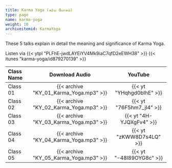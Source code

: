 ```yaml
---
title: Karma Yoga (கர்ம யோகம்)
type: page
name: karma-yoga
weight: 10
archiveitemid: KarmaYoga
---
```


These 5 talks explain in detail the meaning and significance of Karma Yoga.

Listen via {{< ytpl "PLFhE-jwdLAYEiYV4Mk9iaC7qfD2eEWH38" >}} {{< itunes "karma-yoga/id879270139" >}}

Class Name | Download Audio | YouTube
:---|:---:|:---:
Class 01 | {{< archive "KY_01_Karma_Yoga.mp3" >}} | {{< yt "YHqhgd0bIhE" >}}
Class 02 | {{< archive "KY_02_Karma_Yoga.mp3" >}} | {{< yt "76F5hm7_jI4" >}}
Class 03 | {{< archive "KY_03_Karma_Yoga.mp3" >}} | {{< yt "4H-YJQXgFv4" >}}
Class 04 | {{< archive "KY_04_Karma_Yoga.mp3" >}} | {{< yt "zKWW8D7s4LQ" >}}
Class 05 | {{< archive "KY_05_Karma_Yoga.mp3" >}} | {{< yt "-48l89OYG8c" >}}
